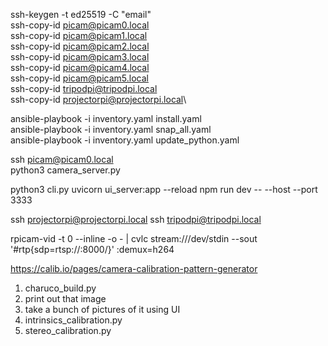 ssh-keygen -t ed25519 -C "email"\
ssh-copy-id picam@picam0.local\
ssh-copy-id picam@picam1.local\
ssh-copy-id picam@picam2.local\
ssh-copy-id picam@picam3.local\
ssh-copy-id picam@picam4.local\
ssh-copy-id picam@picam5.local\
ssh-copy-id tripodpi@tripodpi.local\
ssh-copy-id projectorpi@projectorpi.local\

ansible-playbook -i inventory.yaml install.yaml\
ansible-playbook -i inventory.yaml snap_all.yaml\
ansible-playbook -i inventory.yaml update_python.yaml

ssh picam@picam0.local\
python3 camera_server.py

python3 cli.py
uvicorn ui_server:app --reload
npm run dev -- --host --port 3333

ssh projectorpi@projectorpi.local
ssh tripodpi@tripodpi.local

rpicam-vid -t 0 --inline -o - | cvlc stream:///dev/stdin --sout '#rtp{sdp=rtsp://:8000/}' :demux=h264

https://calib.io/pages/camera-calibration-pattern-generator

1. charuco_build.py
2. print out that image
3. take a bunch of pictures of it using UI
4. intrinsics_calibration.py
5. stereo_calibration.py